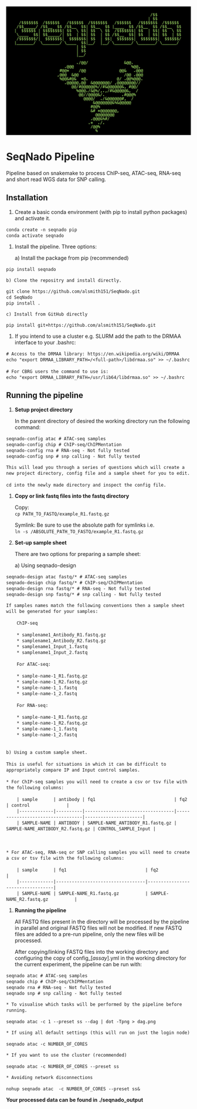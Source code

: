 
![SeqNado logo](https://raw.githubusercontent.com/alsmith151/SeqNado/master/seqnado_logo.jpeg)
# SeqNado Pipeline

Pipeline based on snakemake to process ChIP-seq, ATAC-seq, RNA-seq and short read WGS data for SNP calling.

## Installation

1. Create a basic conda environment (with pip to install python packages) and activate it.  

```{bash}
conda create -n seqnado pip
conda activate seqnado
```

1. Install the pipeline. Three options:
    
    a) Install the package from pip (recommended)

```{bash}
pip install seqnado
```

    b) Clone the repositry and install directly.
```{bash}
git clone https://github.com/alsmith151/SeqNado.git
cd SeqNado
pip install .
```

    c) Install from GitHub directly

```{bash}
pip install git+https://github.com/alsmith151/SeqNado.git
```

1. If you intend to use a cluster e.g. SLURM add the path to the DRMAA interface to your .bashrc:

```{bash}
# Access to the DRMAA library: https://en.wikipedia.org/wiki/DRMAA
echo "export DRMAA_LIBRARY_PATH=/<full-path>/libdrmaa.so" >> ~/.bashrc

# For CBRG users the command to use is:
echo "export DRMAA_LIBRARY_PATH=/usr/lib64/libdrmaa.so" >> ~/.bashrc
```
  
## Running the pipeline

1. **Setup project directory**

    In the parent directory of desired the working directory run the following command:

```
seqnado-config atac # ATAC-seq samples
seqnado-config chip # ChIP-seq/ChIPMentation
seqnado-config rna # RNA-seq - Not fully tested
seqnado-config snp # snp calling - Not fully tested

```

    This will lead you through a series of questions which will create a new project directory, config file and a sample sheet for you to edit.

    cd into the newly made directory and inspect the config file.  

1. **Copy or link fastq files into the fastq directory**

    Copy:  
```cp PATH_TO_FASTQ/example_R1.fastq.gz```

    Symlink: Be sure to use the absolute path for symlinks i.e.  
```ln -s /ABSOLUTE_PATH_TO_FASTQ/example_R1.fastq.gz ```  

1. **Set-up sample sheet**

    There are two options for preparing a sample sheet:

    a) Using seqnado-design

```
seqnado-design atac fastq/* # ATAC-seq samples
seqnado-design chip fastq/* # ChIP-seq/ChIPMentation
seqnado-design rna fastq/* # RNA-seq - Not fully tested
seqnado-design snp fastq/* # snp calling - Not fully tested

```

    If samples names match the following conventions then a sample sheet will be generated for your samples:

        ChIP-seq

        * samplename1_Antibody_R1.fastq.gz
        * samplename1_Antibody_R2.fastq.gz
        * samplename1_Input_1.fastq
        * samplename1_Input_2.fastq

        For ATAC-seq:

        * sample-name-1_R1.fastq.gz
        * sample-name-1_R2.fastq.gz
        * sample-name-1_1.fastq
        * sample-name-1_2.fastq

        For RNA-seq:

        * sample-name-1_R1.fastq.gz
        * sample-name-1_R2.fastq.gz
        * sample-name-1_1.fastq
        * sample-name-1_2.fastq  


    b) Using a custom sample sheet. 

    This is useful for situations in which it can be difficult to appropriately compare IP and Input control samples. 

    * For ChIP-seq samples you will need to create a csv or tsv file with the following columns:

        | sample      | antibody | fq1                              | fq2                              | control              |
        |-------------|----------|----------------------------------|----------------------------------|----------------------|
        | SAMPLE-NAME | ANTIBODY | SAMPLE-NAME_ANTIBODY_R1.fastq.gz | SAMPLE-NAME_ANTIBODY_R2.fastq.gz | CONTROL_SAMPLE_Input |



    * For ATAC-seq, RNA-seq or SNP calling samples you will need to create a csv or tsv file with the following columns:

        | sample      | fq1                              | fq2                              |
        |-------------|----------------------------------|----------------------------------|
        | SAMPLE-NAME | SAMPLE-NAME_R1.fastq.gz          | SAMPLE-NAME_R2.fastq.gz          |


1. **Running the pipeline**

    All FASTQ files present in the directory will be processed by the pipeline in parallel and
    original FASTQ files will not be modified. If new FASTQ files are added to a pre-run pipeline,
    only the new files will be processed.

    After copying/linking FASTQ files into the working directory and configuring the copy of
    config_[*assay*].yml in the working directory for the current experiment, the pipeline can be run with:

```
seqnado atac # ATAC-seq samples
seqnado chip # ChIP-seq/ChIPMentation
seqnado rna # RNA-seq - Not fully tested
seqnado snp # snp calling - Not fully tested
```

    * To visualise which tasks will be performed by the pipeline before running.  
```seqnado atac -c 1 --preset ss --dag | dot -Tpng > dag.png```

    * If using all default settings (this will run on just the login node)  
```seqnado atac -c NUMBER_OF_CORES```

    * If you want to use the cluster (recommended)  
```seqnado atac -c NUMBER_OF_CORES --preset ss```

    * Avoiding network disconnections  
```nohup seqnado atac  -c NUMBER_OF_CORES --preset ss&```

**Your processed data can be found in ./seqnado_output**
